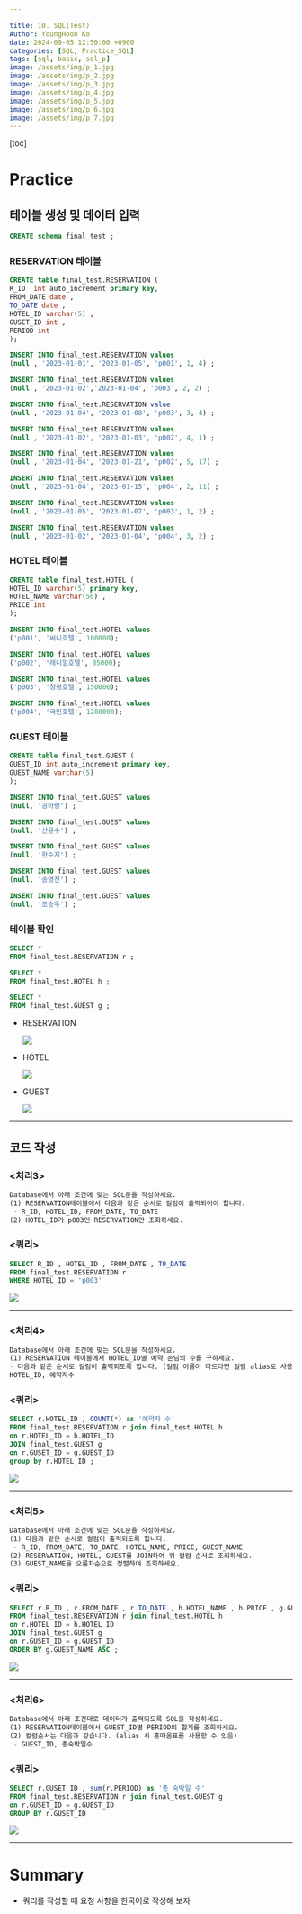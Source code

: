 ```yaml
---

title: 10. SQL(Test)
Author: YoungHoon Ko
date: 2024-09-05 12:50:00 +0900
categories: [SQL, Practice_SQL]
tags: [sql, basic, sql_p]
image: /assets/img/p_1.jpg
image: /assets/img/p_2.jpg
image: /assets/img/p_3.jpg
image: /assets/img/p_4.jpg
image: /assets/img/p_5.jpg
image: /assets/img/p_6.jpg
image: /assets/img/p_7.jpg
---
```

[toc]

# Practice

## 테이블 생성 및 데이터 입력

```sql
CREATE schema final_test ;
```

### RESERVATION 테이블

```sql
CREATE table final_test.RESERVATION (
R_ID  int auto_increment primary key,
FROM_DATE date ,
TO_DATE date ,
HOTEL_ID varchar(5) ,
GUSET_ID int ,
PERIOD int
);
```

```sql
INSERT INTO final_test.RESERVATION values
(null , '2023-01-01', '2023-01-05', 'p001', 1, 4) ;

INSERT INTO final_test.RESERVATION values
(null , '2023-01-02','2023-01-04', 'p003', 2, 2) ;

INSERT INTO final_test.RESERVATION value
(null , '2023-01-04', '2023-01-08', 'p003', 3, 4) ;

INSERT INTO final_test.RESERVATION values
(null , '2023-01-02', '2023-01-03', 'p002', 4, 1) ;

INSERT INTO final_test.RESERVATION values
(null , '2023-01-04', '2023-01-21', 'p002', 5, 17) ;

INSERT INTO final_test.RESERVATION values
(null , '2023-01-04', '2023-01-15', 'p004', 2, 11) ;

INSERT INTO final_test.RESERVATION values
(null , '2023-01-05', '2023-01-07', 'p003', 1, 2) ;

INSERT INTO final_test.RESERVATION values
(null , '2023-01-02', '2023-01-04', 'p004', 3, 2) ;

```



### HOTEL 테이블

```sql
CREATE table final_test.HOTEL (
HOTEL_ID varchar(5) primary key,
HOTEL_NAME varchar(50) ,
PRICE int
);
```

```sql
INSERT INTO final_test.HOTEL values
('p001', '써니호텔', 100000);

INSERT INTO final_test.HOTEL values
('p002', '레니얼호텔', 85000);

INSERT INTO final_test.HOTEL values
('p003', '청평호텔', 150000);

INSERT INTO final_test.HOTEL values
('p004', '국민호텔', 1280000);
```



### GUEST 테이블

```sql
CREATE table final_test.GUEST (
GUEST_ID int auto_increment primary key,
GUEST_NAME varchar(5)
);
```

```sql
INSERT INTO final_test.GUEST values
(null, '공아랑') ;

INSERT INTO final_test.GUEST values
(null, '산윤수') ;

INSERT INTO final_test.GUEST values
(null, '한수지') ;

INSERT INTO final_test.GUEST values
(null, '송영진') ;

INSERT INTO final_test.GUEST values
(null, '조승우') ;
```

### 테이블 확인

```sql
SELECT *
FROM final_test.RESERVATION r ;

SELECT *
FROM final_test.HOTEL h ;

SELECT *
FROM final_test.GUEST g ;
```

- RESERVATION

  ![](/assets/img/p_1.jpg)

- HOTEL

  ![](/assets/img/p_2.jpg)

- GUEST

  ![](/assets/img/p_3.jpg)

---

## 코드 작성

### <처리3>

```markdown
Database에서 아래 조건에 맞는 SQL문을 작성하세요.
(1) RESERVATION테이블에서 다음과 같은 순서로 컬럼이 출력되어야 합니다.
 - R_ID, HOTEL_ID, FROM_DATE, TO_DATE
(2) HOTEL_ID가 p003인 RESERVATION만 조회하세요.
```

### <쿼리>

```sql
SELECT R_ID , HOTEL_ID , FROM_DATE , TO_DATE 
FROM final_test.RESERVATION r 
WHERE HOTEL_ID = 'p003'
```

![](/assets/img/p_4.jpg)

---

### <처리4>

```markdown
Database에서 아래 조건에 맞는 SQL문을 작성하세요.
(1) RESERVATION 테이블에서 HOTEL_ID별 예약 손님의 수를 구하세요.
- 다음과 같은 순서로 컬럼이 출력되도록 합니다. (컬럼 이름이 다르다면 컬럼 alias로 사용할 것, 홑따옴표를 사용할 수 있음)
HOTEL_ID, 예약자수
```

### <쿼리>

```sql
SELECT r.HOTEL_ID , COUNT(*) as '예약자 수' 
FROM final_test.RESERVATION r join final_test.HOTEL h 
on r.HOTEL_ID = h.HOTEL_ID
JOIN final_test.GUEST g 
on r.GUSET_ID = g.GUEST_ID 
group by r.HOTEL_ID ;
```

![](/assets/img/p_5.jpg)

---

### <처리5>

```markdown
Database에서 아래 조건에 맞는 SQL문을 작성하세요.
(1) 다음과 같은 순서로 컬럼이 출력되도록 합니다.
 - R_ID, FROM_DATE, TO_DATE, HOTEL_NAME, PRICE, GUEST_NAME
(2) RESERVATION, HOTEL, GUEST를 JOIN하여 위 컬럼 순서로 조회하세요.
(3) GUEST_NAME을 오름차순으로 정렬하여 조회하세요.
```

### <쿼리>

```sql
SELECT r.R_ID , r.FROM_DATE , r.TO_DATE , h.HOTEL_NAME , h.PRICE , g.GUEST_NAME 
FROM final_test.RESERVATION r join final_test.HOTEL h 
on r.HOTEL_ID = h.HOTEL_ID
JOIN final_test.GUEST g 
on r.GUSET_ID = g.GUEST_ID
ORDER BY g.GUEST_NAME ASC ;
```

![](/assets/img/p_6.jpg)

---

### <처리6>

```markdown
Database에서 아래 조건대로 데이터가 출력되도록 SQL을 작성하세요.
(1) RESERVATION테이블에서 GUEST_ID별 PERIOD의 합계를 조회하세요.
(2) 컬럼순서는 다음과 같습니다. (alias 시 홑따옴표를 사용할 수 있음)
 - GUEST_ID, 총숙박일수
```

### <쿼리>

```sql
SELECT r.GUSET_ID , sum(r.PERIOD) as '총 숙박일 수' 
FROM final_test.RESERVATION r join final_test.GUEST g 
on r.GUSET_ID = g.GUEST_ID 
GROUP BY r.GUSET_ID 
```

![](/assets/img/p_7.jpg)

---

# Summary

- 쿼리를 작성할 때 요청 사항을 한국어로 작성해 보자
